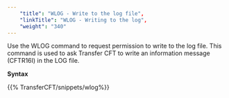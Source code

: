```yaml
---
    "title": "WLOG - Write to the log file",
    "linkTitle": "WLOG - Writing to the log",
    "weight": "340"
---
```

Use the WLOG command to request permission to write to the log file. This command is used to ask Transfer CFT to write an information
message (CFTR16I) in the LOG file.

****Syntax****

{{% TransferCFT/snippets/wlog%}}
